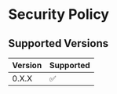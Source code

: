 # Security Policy

## Supported Versions

| Version | Supported          |
| ------- | ------------------ |
| 0.X.X   | :white_check_mark: |

